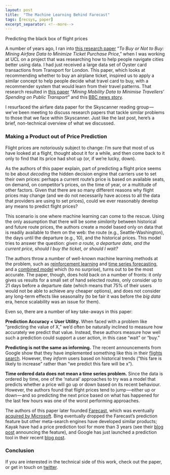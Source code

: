 ```yaml
---
layout: post
title:  "The Machine Learning Behind Farecast"
tags: [recsys, paper]
excerpt_separator: <!--more-->
---
```


Predicting the black box of flight prices
<!--more-->

A number of years ago, I ran into [this research paper](http://www.isi.edu/integration/papers/etzioni03-kdd.pdf) “_To Buy or Not to Buy: Mining Airfare Data to Minimize Ticket Purchase Price_,” when I was working at UCL on a project that was researching how to help people navigate cities better using data. I had just received a large data set of Oyster card transactions from Transport for London. This paper, which looks at recommending whether to buy an airplane ticket, inspired us to apply a similar concept to help people decide what travel card to buy, with a recommender system that would learn from their travel patterns. That research resulted in [this paper](http://nlathia.github.io/papers/lathia_kdd2011.pdf) “_Mining Mobility Data to Minimise Travellers’ Spending on Public Transport_” and this [BBC news story](http://www.bbc.co.uk/news/uk-england-london-13389363).

I resurfaced the airfare data paper for the Skyscanner reading group — we’ve been meeting to discuss research papers that tackle similar problems to those that we face within Skyscanner. Just like the last post, here’s a brief, non-technical overview of what we discussed.

### Making a Product out of Price Prediction
Flight prices are notoriously subject to change: I’m sure that most of us have looked at a flight, thought about it for a while, and then come back to it only to find that its price had shot up (or, if we’re lucky, down).

As the authors of this paper explain, part of predicting a flight price seems to be about _decoding_ the hidden decision engine that carriers use to set their own prices: perhaps a current route’s price is based on available seats, on demand, on competitor’s prices, on the time of year, or a multitude of other factors. Given that there are so many different reasons why flight prices may change (and we do not necessarily have access to all the data that providers are using to set prices), could we ever reasonably develop any means to predict flight prices?

This scenario is one where machine learning can come to the rescue. Using the only assumption that there will be some _similarity_ between historical and future route prices, the authors create a model based only on data that is readily available to them on the web: the route (e.g., Seattle-Washington), the days until the departure (e.g., 10), and the historical prices. This model tries to answer the question: _given a route, a departure date, and the current price, should I buy the ticket, or should I wait?_

The authors throw a number of well-known machine learning methods at the problem, such as [reinforcement learning](https://en.wikipedia.org/wiki/Reinforcement_learning) and [time series forecasting](https://en.wikipedia.org/wiki/Time_series), and a [combined model](https://en.wikipedia.org/wiki/Ensemble_learning) which (to no surprise), turns out to be the most accurate. The paper, though, does hold back on a number of fronts: it only gives us results for a small set of hand selected routes, only consider up to 21 days before a departure date (which means that 75% of their users would not be able to achieve any cheaper options), and does not consider any long-term effects like seasonality (to be fair it was before the _big data_ era, hence scalability was an issue for them).

Even so, there are a number of key take-aways in this paper:

**Prediction Accuracy < User Utility.** When faced with a problem like “predicting the value of X,” we’d often be naturally inclined to measure how accurately we predict that value. Instead, these authors measure how well such a prediction could support a user action, in this case “wait” or “buy.”

**Predicting is not the same as informing.** The recent announcements from Google show that they have implemented something like this in their [flights search](https://blog.google/topics/travel/making-travel-planning-less-stressful-holiday-season/). However, they _inform_ users based on historical trends (“this fare is likely to increase” rather than “we predict this fare will be x”).

**Time ordered data does not mean a time series problem.** Since the data is ordered by time, one of the ‘natural’ approaches to try was a model that predicts whether a price will go up or down based on its recent behaviour. However, the authors found that flight prices tend to jump — either up or down — and so predicting the next price based on what has happened for the last few hours was one of the worst performing approaches.

The authors of this paper later founded [Farecast](https://moz.com/blog/farecast-an-evolution-in-travel-pricing-prediction), which was eventually [acquired by Microsoft](https://en.wikipedia.org/wiki/MSN_Travel_%28website%29). Bing eventually dropped the Farecast’s prediction feature but other meta-search engines have developed similar products; Kayak have had a price prediction tool for more than 3 years (see their [blog post](https://www.kayak.co.uk/news/kayak-launches-price-forecasts-flights/) announcing the feature), and Google has just launched a prediction tool in their recent [blog post](https://blog.google/topics/travel/making-travel-planning-less-stressful-holiday-season/).

### Conclusion
If you are interested in the technical side of this work, check out the paper, or get in touch on [twitter](https://twitter.com/neal_lathia).
